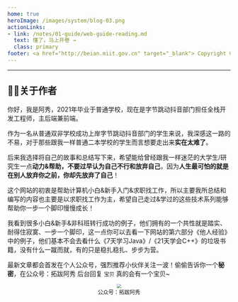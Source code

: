 ```yaml
---
home: true
heroImage: /images/system/blog-03.png
actionLinks:
- link: /notes/01-guide/web-guide-reading.md
  text: 懂了，马上开卷 →
  class: primary
footer: <a href="http://beian.miit.gov.cn" target="_blank"> Copyright © 2021-至今 阿秀，All rights reserved. 
---
```


---
<!--

- link: https://t.zsxq.com/Ja27ujq
  text: 阿秀的学习圈子
  class: secondary

-->

## 👨‍💻关于作者

[comment]: <> "你只管努力，剩下的交给时间就好，我就是活生生的例子。"
你好，我是阿秀，2021年毕业于普通学校，现在是字节跳动抖音部门担任全栈开发工程师，主后端兼前端。

作为一名从普通双非学校成功上岸字节跳动抖音部门的学生来说，我深感这一路的不易，对于那些跟我一样普通二本学校的学生而言想要走出来**实在太难了**。

后来我选择将自己的故事和总结写下来，希望能给曾经跟我一样迷茫的大学生/研究生一点**动力&帮助，不要过早认为自己不行和放弃自己**，因为**人生最可怕的就是在别人放弃你之前，你却先放弃了自己**！

这个网站的初衷是帮助计算机小白&新手入门&求职找工作，所以主要我所总结和编写的内容也主要是以求职找工作为主，希望自己走过&学过的这些技术系列能够帮助你一步一个脚印慢慢成长！

我看到很多小白&新手&非科班转行成功的例子，他们拥有的一个共性就是踏实、耐得住寂寞、一步一个脚印，这一点你可以去看一下网站的第六部分《他人经验》中的例子，他们基本不会去看什么《7天学习Java》/《21天学会C++》的垃圾书籍，没有什么一蹴而就，有的只是稳扎稳扎、步步为营。

最新文章都会首发在个人公众号，强烈推荐小伙伴关注一波！偷偷告诉你一个**秘密**，在公众号：拓跋阿秀 后台回复 `宝贝` 真的会有一个宝贝~

<div align="center">
    <img src="https://axiu-image-bed.oss-cn-shanghai.aliyuncs.com/img/202205081611195.png?raw=true" style="zoom: 60%">
    <div style="font-size: 12px;">公众号：拓跋阿秀</div>
    <br/>
</div> 
